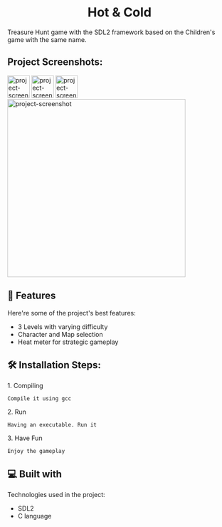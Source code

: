 <h1 align="center" id="title">Hot &amp; Cold</h1>

<p id="description">Treasure Hunt game with the SDL2 framework based on the Children's game with the same name.</p>

<h2>Project Screenshots:</h2>

<img src="https://imgur.com/Ru3AuJ3" alt="project-screenshot" width="50" height="50/">

<img src="https://imgur.com/tflTYo3" alt="project-screenshot" width="50" height="50/">

<img src="https://imgur.com/TGKH50Z" alt="project-screenshot" width="50" height="50/">

<img src="https://imgur.com/bDmci2X" alt="project-screenshot" width="400" height="400/">

  
  
<h2>🧐 Features</h2>

Here're some of the project's best features:

*   3 Levels with varying difficulty
*   Character and Map selection
*   Heat meter for strategic gameplay

<h2>🛠️ Installation Steps:</h2>

<p>1. Compiling</p>

```
Compile it using gcc
```

<p>2. Run</p>

```
Having an executable. Run it
```

<p>3. Have Fun</p>

```
Enjoy the gameplay
```

  
  
<h2>💻 Built with</h2>

Technologies used in the project:

*   SDL2
*   C language
